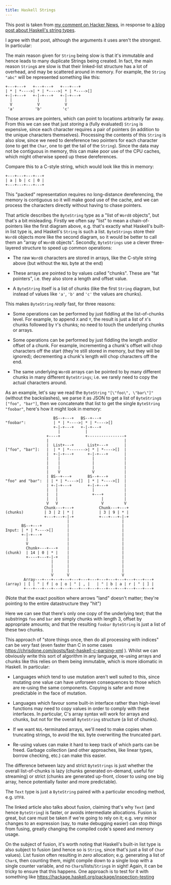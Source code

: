 ```yaml
---
title: Haskell Strings
---
```


This post is taken from
[my comment on Hacker News](https://news.ycombinator.com/item?id=23456519), in
response to [a blog post about Haskell's string
types](https://mmhaskell.com/blog/2017/5/15/untangling-haskells-strings).

I agree with that post, although the arguments it uses aren't the strongest.
In particular:

The main reason given for `String` being slow is that it's immutable and hence
leads to many duplicate Strings being created. In fact, the main reason
`String`s are slow is that their linked-list structure has a lot of overhead,
and may be scattered around in memory. For example, the `String` `"abc"` will be
represented something like this:

    +---+---+   +---+---+   +---+---+
    | * | *---->| * | *---->| * | *---->[]
    +-|-+---+   +-|-+---+   +-|-+---+
      |           |           |
      V           V           V
     'a'         'b'         'c'

Those arrows are pointers, which can point to locations arbitrarily far
away. From this we can see that just *storing* a (fully evaluated) `String` is
expensive, since each character requires a pair of pointers (in addition to the
unique characters themselves). Processing the contents of this `String` is also
slow, since we need to dereference two pointers for each character (one to get
the `Char`, one to get the tail of the `String`). Since the data may not be
contiguous in memory, this can make poor use of the CPU caches, which might
otherwise speed up these dereferences.

Compare this to a C-style string, which would look like this in memory:

    +---+---+---+---+
    | a | b | c | 0 |
    +---+---+---+---+

This "packed" representation requires no long-distance dereferencing, the memory
is contiguous so it will make good use of the cache, and we can process the
characters directly without having to chase pointers.

That article describes the `ByteString` type as a "list of `Word8` objects", but
that's a bit misleading. Firstly we often say "list" to mean a chain-of-pointers
like the first diagram above, e.g. that's exactly what Haskell's built-in list
type is, and Haskell's `String` is such a list. `ByteStrings` store their
`Word8` objects more like the second diagram, so it would be better to call them
an "array of `Word8` objects". Secondly, `ByteStrings` use a clever
three-layered structure to speed up common operations:

 - The raw `Word8` characters are stored in arrays, like the C-style string
   above (but without the `NUL` byte at the end)

 - These arrays are pointed to by values called "chunks". These are "fat
   pointers", i.e. they also store a length and offset value.

 - A `ByteString` itself is a list of chunks (like the first `String` diagram,
   but instead of values like `'a'`, `'b'` and `'c'` the values are chunks).

This makes `ByteString` *really* fast, for three reasons:

 - Some operations can be performed by just fiddling at the list-of-chunks
   level. For example, to append `X` and `Y`, the result is just a list of `X`'s
   chunks followed by `Y`'s chunks; no need to touch the underlying chunks or
   arrays.

 - Some operations can be performed by just fiddling the length and/or offset of
   a chunk. For example, incrementing a chunk's offset will chop characters off
   the start (they're still stored in memory, but they will be ignored);
   decrementing a chunk's length will chop characters off the end.

 - The same underlying `Word8` arrays can be pointed to by many different chunks
   in many different `ByteStrings`; i.e. we rarely need to copy the actual
   characters around.

As an example, let's say we read the `ByteString` `"[\"foo\", \"bar\"]"`
(without the backslashes), we parse it as JSON to get a list of `ByteString`s
`["foo", "bar"]`, then we concatenate that list to get the single `ByteString`
`"foobar"`, here's how it might look in memory:

                         BS--+---+   BS--+---+
    "foobar":            | * | *---->| * | *---->[]
                         +-|-+---+   +-|-+---+
                           |           |
                      +----+           +----------------+
                      |                                 |
                      |  List+---+      List+---+       |
    ["foo", "bar"]:   |  | * | *------->| * | *---->[]  |
                      |  +-|-+---+      +-|-+---+       |
                      |    |              |             |
                      |    |              |             |
                      |    |              |             |
                      |    V              V             |
                      | BS--+---+       BS--+---+       |
    "foo" and "bar":  | | * | *---->[]  | * | *---->[]  |
                      | +-|-+---+       +-|-+---+       |
                      |   |               |             |
                      |   |               +---+         |
                      |   |                   |         |
                      V   V                   V         V
                     Chunk---+---+           Chunk---+---+
    (chunks)         | 3 | 2 | * |           | 3 | 9 | * |
                     +---+---+-|-+           +---+---+-|-+
                               |                       |
           BS--+---+           |                       |
    Input: | * | *---->[]      |                       |
           +-|-+---+           |                       |
             |                 |                       |
             V                 |                       |
             Chunk+---+---+    |                       |
    (chunk)  | 14 | 0 | * |    |                       |
             +----+---+-|-+    |                       |
                        |      |                       |
                        |      |                       |
                        |      |                       |
                        V      V                       V
            Array---+---+---+---+---+---+---+---+---+---+---+---+---+
    (array) | [ | " | f | o | o | " | , |   | " | b | a | r | " | ] |
            +---+---+---+---+---+---+---+---+---+---+---+---+---+---+


(Note that the exact position where arrows "land" doesn't matter; they're
pointing to the entire datastructure they "hit")

Here we can see that there's only one copy of the underlying text; that the
substrings `foo` and `bar` are simply chunks with length 3, offset by
appropriate amounts; and that the resulting `foobar` `ByteString` is just a list
of these two chunks.

This approach of "store things once, then do all processing with indices" can be
*very* fast (even faster than C in some cases
https://chrisdone.com/posts/fast-haskell-c-parsing-xml ). Whilst we can
obviously write this sort of algorithm in any language, re-using arrays and
chunks like this relies on them being immutable, which is more idiomatic in
Haskell. In particular:

 - Languages which tend to use mutation aren't well suited to this, since
   mutating one value can have unforseen consequences to those which are
   re-using the same components. Copying is safer and more predictable in the
   face of mutation.

 - Languages which favour some built-in interface rather than high-level
   functions may need to copy values in order to comply with these
   interfaces. In particular, C's array syntax will work for arrays and chunks,
   but not for the overall `ByteString` structure (a list of chunks).

 - If we want `NUL`-terminated arrays, we'll need to make copies when truncating
   strings, to avoid the `NUL` byte overwriting the truncated part.

 - Re-using values can make it hard to keep track of which parts can be
   freed. Garbage collection (and other approaches, like linear types, borrow
   checking, etc.) can make this easier.

The difference between lazy and strict `ByteStrings` is just whether the overall
list-of-chunks is lazy (chunks generated on-demand, useful for streaming) or
strict (chunks are generated up-front, closer to using one big array, hence
potentially faster and more predictable).

The `Text` type is just a `ByteString` paired with a particular encoding method,
e.g. `UTF8`.

The linked article also talks about fusion, claiming that's why `Text` (and
hence `ByteString`) is faster, or avoids intermediate allocations. Fusion is
great, but care must be taken if we're going to rely on it; e.g. very minor
changes to an expression (say, to make debugging easier) can stop things from
fusing, greatly changing the compiled code's speed and memory usage.

On the subject of fusion, it's worth noting that Haskell's built-in list type is
also subject to fusion (and hence so is `String`, since that's just a list of
`Char` values). List fusion often resulting in *zero* allocation; e.g.
generating a list of `Char`s, then counting them, might compile down to a single
loop with a single counter variable, and no `Char`s/lists/`String`s in sight!
Again, it can be tricky to ensure that this happens. One approach is to test for
it with something like https://hackage.haskell.org/package/inspection-testing
